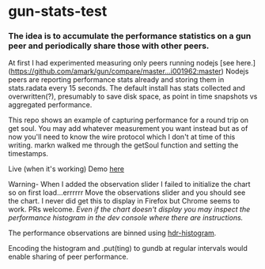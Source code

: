 # gun-stats-test

### The idea is to accumulate the performance statistics on a gun peer and periodically share those with other peers.

At first I had experimented measuring only peers running nodejs [see here.] (https://github.com/amark/gun/compare/master...i001962:master) Nodejs peers are reporting performance stats already and storing them in stats.radata every 15 seconds. The default install has stats collected and overwritten(?), presumably to save disk space, as point in time snapshots vs aggregated performance.

This repo shows an example of capturing performance for a round trip on get soul. You may add whatever measurement you want instead but as of now you'll need to know the wire protocol which I don't at time of this writing. markn walked me through the getSoul function and setting the timestamps. 

Live (when it's working) Demo [here](http://plato.seallake.net/API/v1/data/gun-stats-test/plotHisto2/plotFiles.html)

Warning- When I added the observation slider I failed to initialize the chart so on first load...errrrrr Move the observations slider and you should see the chart. I never did get this to display in Firefox but Chrome seems to work. PRs welcome. *Even if the chart doesn't display you may inspect the performance histogram in the dev console where there are instructions.*

The performance observations are binned using [hdr-histogram](https://github.com/HdrHistogram/HdrHistogramJS).

Encoding the histogram and .put(ting) to gundb at regular intervals would enable sharing of peer performance.